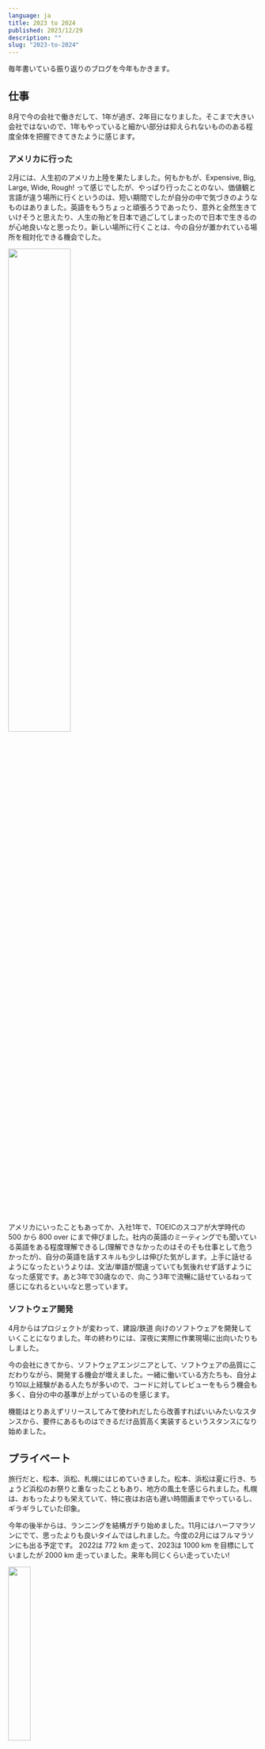 ```yaml
---
language: ja
title: 2023 to 2024
published: 2023/12/29
description: ""
slug: "2023-to-2024"
---
```


毎年書いている振り返りのブログを今年もかきます。

## 仕事

8月で今の会社で働きだして、1年が過ぎ、2年目になりました。そこまで大きい会社ではないので、1年もやっていると細かい部分は抑えられないもののある程度全体を把握できてきたように感じます。

### アメリカに行った

2月には、人生初のアメリカ上陸を果たしました。何もかもが、Expensive, Big, Large, Wide, Rough! って感じでしたが、やっぱり行ったことのない、価値観と言語が違う場所に行くというのは、短い期間でしたが自分の中で気づきのようなものはありました。英語をもうちょっと頑張ろうであったり、意外と全然生きていけそうと思えたり、人生の殆どを日本で過ごしてしまったので日本で生きるのが心地良いなと思ったり。新しい場所に行くことは、今の自分が置かれている場所を相対化できる機会でした。

<img src="/assets/images/contents/2023-to-2024/img_2.jpg" width="50%">

アメリカにいったこともあってか、入社1年で、TOEICのスコアが大学時代の 500 から 800 over にまで伸びました。社内の英語のミーティングでも聞いている英語をある程度理解できるし(理解できなかったのはそのそも仕事として危うかったが)、自分の英語を話すスキルも少しは伸びた気がします。上手に話せるようになったというよりは、文法/単語が間違っていても気後れせず話すようになった感覚です。あと3年で30歳なので、向こう3年で流暢に話せているねって感じになれるといいなと思っています。

### ソフトウェア開発

4月からはプロジェクトが変わって、建設/鉄道 向けのソフトウェアを開発していくことになりました。年の終わりには、深夜に実際に作業現場に出向いたりもしました。

今の会社にきてから、ソフトウェアエンジニアとして、ソフトウェアの品質にこだわりながら、開発する機会が増えました。一緒に働いている方たちも、自分より10以上経験がある人たちが多いので、コードに対してレビューをもらう機会も多く、自分の中の基準が上がっているのを感じます。

機能はとりあえずリリースしてみて使われだしたら改善すればいいみたいなスタンスから、要件にあるものはできるだけ品質高く実装するというスタンスになり始めました。

## プライベート

旅行だと、松本、浜松、札幌にはじめていきました。松本、浜松は夏に行き、ちょうど浜松のお祭りと重なったこともあり、地方の風土を感じられました。札幌は、おもったよりも栄えていて、特に夜はお店も遅い時間画までやっているし、ギラギラしていた印象。

今年の後半からは、ランニングを結構ガチり始めました。11月にはハーフマラソンにでて、思ったよりも良いタイムではしれました。今度の2月にはフルマラソンにも出る予定です。
2022は 772 km 走って、2023は 1000 km を目標にしていましたが 2000 km 走っていました。来年も同じくらい走っていたい!

<img src="/assets/images/contents/2023-to-2024/img_8.jpg" width="30%">

## 2024

2023 は新しいことにチャレンジした年というよりは、すでにある取り組みを順調に継続することができた年でした。主にランニング、英語学習、ソフトウェアの開発。自分はマラソンのようにゆっくりコツコツと積み上げて行く生活が性に合っていると思うので、来年もそれら継続できるようにがんばります。

## 買って？よかったもの

今年から買ってよかったものコーナーを創設。

### [ネスプレッソアトリエ](https://amzn.to/4aI4hAW)

2023 のはじめに購入しました。アイス/ホットどちらでもラテが作れます。最近はほぼ毎日豆乳ラテを作っています。

<img src="/assets/images/contents/2023-to-2024/img_13.jpg" width="30%">

### [Shokz OpenFit](https://amzn.to/48i098V)

周りの音が聞こえるオープンイヤー型のイヤホン。これつけて走っています。

<img src="/assets/images/contents/2023-to-2024/img_14.jpg" width="30%">

### [正欲 / 朝井リョウ](https://amzn.to/3vgMJLQ)

同著者の何者という作品も学生のときに映画でみてよかった。
こちらも現代の正しさとはどんなものなのかを考える際に、琴線を震わせてくる本であった。話は全然違うが、進撃の巨人によって見せられた、視点の違いによる正義が描かれていた。最近映画化もしたみたいなので、見に行きたい。

<img src="/assets/images/contents/2023-to-2024/img_15.jpg" width="30%">

### [傲慢と善良 / 辻村深月](https://amzn.to/3tL8u5X)

恋愛を続けていくか、結婚するかどうかなどパートナーとの関係性の継続に悩んだら読むと良い一冊。

<img src="/assets/images/contents/2023-to-2024/img_16.jpg" width="30%">

### [走ることについて語るときに僕の語ること / 村上春樹](https://amzn.to/41GQBBQ)

もともと過去に読んだことがあった本であったが、オーディオブックになっていたので再読。
以下、感銘を受けたフレーズ(意訳)。走ることを続けていきたい。

- 走り続けるための理由はほんの少ししかないけれど、走るのをやめるための理由なら大型トラックいっぱいぶんはある。
- ルールを一度でも破ったら、これからもルールを破り続けてしまう。
- 最後まで歩かなかったランナー

<img src="/assets/images/contents/2023-to-2024/img_17.jpg" width="30%">

## Photos

アメリカ
<img src="/assets/images/contents/2023-to-2024/img_1.jpg" width="70%">
<img src="/assets/images/contents/2023-to-2024/img_3.jpg" width="70%">
<img src="/assets/images/contents/2023-to-2024/img_5.jpg" width="70%">
<img src="/assets/images/contents/2023-to-2024/img_6.jpg" width="70%">
<img src="/assets/images/contents/2023-to-2024/img_7.jpg" width="70%">
<img src="/assets/images/contents/2023-to-2024/img_9.jpg" width="70%">
<img src="/assets/images/contents/2023-to-2024/img_10.jpg" width="70%">

<img src="/assets/images/contents/2023-to-2024/img_11.jpg" width="70%">

免許証が4第目に。顔が変わっていく。
<img src="/assets/images/contents/2023-to-2024/img_12.jpg" width="70%">
